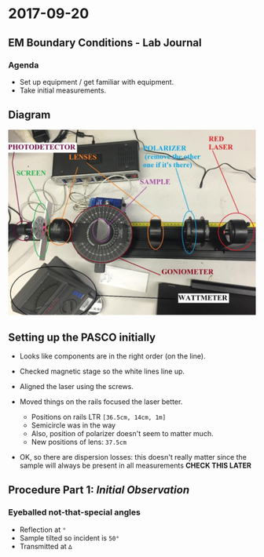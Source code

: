 # 2017-09-20
## EM Boundary Conditions - Lab Journal

### Agenda

 * Set up equipment / get familiar with equipment.
 * Take initial measurements.

## Diagram

![Diagram](https://raw.githubusercontent.com/JonNRb/physics506/master/Screen%20Shot%202017-09-18%20at%204.24.45%20PM.png)

## Setting up the PASCO initially

 * Looks like components are in the right order (on the line).
 * Checked magnetic stage so the white lines line up.
 * Aligned the laser using the screws.

 * Moved things on the rails focused the laser better.
   * Positions on rails LTR `[36.5cm, 14cm, 1m]`
   * Semicircle was in the way
   * Also, position of polarizer doesn't seem to matter much.
   * New positions of lens: `37.5cm`


 * OK, so there are dispersion losses: this doesn't really matter since the
   sample will always be present in all measurements **CHECK THIS LATER**

## Procedure Part 1: _Initial Observation_

### Eyeballed not-that-special angles

 * Reflection at `°`
 * Sample tilted so incident is `50°`
 * Transmitted at `∆`
